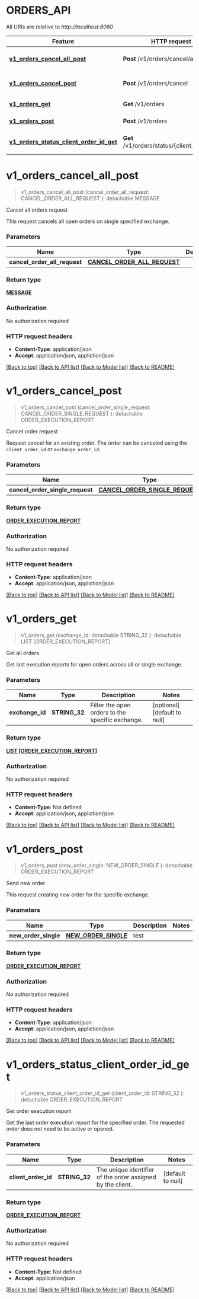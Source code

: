 # ORDERS_API

All URIs are relative to *http://localhost:8080*

Feature | HTTP request | Description
------------- | ------------- | -------------
[**v1_orders_cancel_all_post**](ORDERS_API.md#v1_orders_cancel_all_post) | **Post** /v1/orders/cancel/all | Cancel all orders request
[**v1_orders_cancel_post**](ORDERS_API.md#v1_orders_cancel_post) | **Post** /v1/orders/cancel | Cancel order request
[**v1_orders_get**](ORDERS_API.md#v1_orders_get) | **Get** /v1/orders | Get all orders
[**v1_orders_post**](ORDERS_API.md#v1_orders_post) | **Post** /v1/orders | Send new order
[**v1_orders_status_client_order_id_get**](ORDERS_API.md#v1_orders_status_client_order_id_get) | **Get** /v1/orders/status/{client_order_id} | Get order execution report


# **v1_orders_cancel_all_post**
> v1_orders_cancel_all_post (cancel_order_all_request: CANCEL_ORDER_ALL_REQUEST ): detachable MESSAGE
	

Cancel all orders request

This request cancels all open orders on single specified exchange.


### Parameters

Name | Type | Description  | Notes
------------- | ------------- | ------------- | -------------
 **cancel_order_all_request** | [**CANCEL_ORDER_ALL_REQUEST**](CANCEL_ORDER_ALL_REQUEST.md)|  | 

### Return type

[**MESSAGE**](Message.md)

### Authorization

No authorization required

### HTTP request headers

 - **Content-Type**: application/json
 - **Accept**: application/json, appliction/json

[[Back to top]](#) [[Back to API list]](../README.md#documentation-for-api-endpoints) [[Back to Model list]](../README.md#documentation-for-models) [[Back to README]](../README.md)

# **v1_orders_cancel_post**
> v1_orders_cancel_post (cancel_order_single_request: CANCEL_ORDER_SINGLE_REQUEST ): detachable ORDER_EXECUTION_REPORT
	

Cancel order request

Request cancel for an existing order. The order can be canceled using the `client_order_id` or `exchange_order_id`.


### Parameters

Name | Type | Description  | Notes
------------- | ------------- | ------------- | -------------
 **cancel_order_single_request** | [**CANCEL_ORDER_SINGLE_REQUEST**](CANCEL_ORDER_SINGLE_REQUEST.md)|  | 

### Return type

[**ORDER_EXECUTION_REPORT**](OrderExecutionReport.md)

### Authorization

No authorization required

### HTTP request headers

 - **Content-Type**: application/json
 - **Accept**: application/json, appliction/json

[[Back to top]](#) [[Back to API list]](../README.md#documentation-for-api-endpoints) [[Back to Model list]](../README.md#documentation-for-models) [[Back to README]](../README.md)

# **v1_orders_get**
> v1_orders_get (exchange_id:  detachable STRING_32 ): detachable LIST [ORDER_EXECUTION_REPORT]
	

Get all orders

Get last execution reports for open orders across all or single exchange.


### Parameters

Name | Type | Description  | Notes
------------- | ------------- | ------------- | -------------
 **exchange_id** | **STRING_32**| Filter the open orders to the specific exchange. | [optional] [default to null]

### Return type

[**LIST [ORDER_EXECUTION_REPORT]**](OrderExecutionReport.md)

### Authorization

No authorization required

### HTTP request headers

 - **Content-Type**: Not defined
 - **Accept**: application/json, appliction/json

[[Back to top]](#) [[Back to API list]](../README.md#documentation-for-api-endpoints) [[Back to Model list]](../README.md#documentation-for-models) [[Back to README]](../README.md)

# **v1_orders_post**
> v1_orders_post (new_order_single: NEW_ORDER_SINGLE ): detachable ORDER_EXECUTION_REPORT
	

Send new order

This request creating new order for the specific exchange.


### Parameters

Name | Type | Description  | Notes
------------- | ------------- | ------------- | -------------
 **new_order_single** | [**NEW_ORDER_SINGLE**](NEW_ORDER_SINGLE.md)| test | 

### Return type

[**ORDER_EXECUTION_REPORT**](OrderExecutionReport.md)

### Authorization

No authorization required

### HTTP request headers

 - **Content-Type**: application/json
 - **Accept**: application/json, appliction/json

[[Back to top]](#) [[Back to API list]](../README.md#documentation-for-api-endpoints) [[Back to Model list]](../README.md#documentation-for-models) [[Back to README]](../README.md)

# **v1_orders_status_client_order_id_get**
> v1_orders_status_client_order_id_get (client_order_id: STRING_32 ): detachable ORDER_EXECUTION_REPORT
	

Get order execution report

Get the last order execution report for the specified order. The requested order does not need to be active or opened.


### Parameters

Name | Type | Description  | Notes
------------- | ------------- | ------------- | -------------
 **client_order_id** | **STRING_32**| The unique identifier of the order assigned by the client. | [default to null]

### Return type

[**ORDER_EXECUTION_REPORT**](OrderExecutionReport.md)

### Authorization

No authorization required

### HTTP request headers

 - **Content-Type**: Not defined
 - **Accept**: application/json

[[Back to top]](#) [[Back to API list]](../README.md#documentation-for-api-endpoints) [[Back to Model list]](../README.md#documentation-for-models) [[Back to README]](../README.md)

